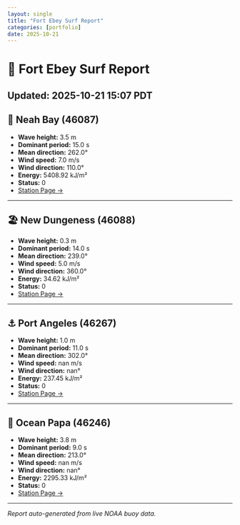 ```yaml
---
layout: single
title: "Fort Ebey Surf Report"
categories: [portfolio]
date: 2025-10-21
---
```

# 🌊 Fort Ebey Surf Report
**Updated:** 2025-10-21 15:07 PDT
---
## 🌅 Neah Bay (46087)
- **Wave height:** 3.5 m  
- **Dominant period:** 15.0 s  
- **Mean direction:** 262.0°  
- **Wind speed:** 7.0 m/s  
- **Wind direction:** 110.0°  
- **Energy:** 5408.92 kJ/m²  
- **Status:** 0  
- [Station Page →](https://www.ndbc.noaa.gov/station_page.php?station=46087)
---
## 🏖️ New Dungeness (46088)
- **Wave height:** 0.3 m  
- **Dominant period:** 14.0 s  
- **Mean direction:** 239.0°  
- **Wind speed:** 5.0 m/s  
- **Wind direction:** 360.0°  
- **Energy:** 34.62 kJ/m²  
- **Status:** 0  
- [Station Page →](https://www.ndbc.noaa.gov/station_page.php?station=46088)
---
## ⚓ Port Angeles (46267)
- **Wave height:** 1.0 m  
- **Dominant period:** 11.0 s  
- **Mean direction:** 302.0°  
- **Wind speed:** nan m/s  
- **Wind direction:** nan°  
- **Energy:** 237.45 kJ/m²  
- **Status:** 0  
- [Station Page →](https://www.ndbc.noaa.gov/station_page.php?station=46267)
---
## 🌊 Ocean Papa (46246)
- **Wave height:** 3.8 m  
- **Dominant period:** 9.0 s  
- **Mean direction:** 213.0°  
- **Wind speed:** nan m/s  
- **Wind direction:** nan°  
- **Energy:** 2295.33 kJ/m²  
- **Status:** 0  
- [Station Page →](https://www.ndbc.noaa.gov/station_page.php?station=46246)
---
*Report auto-generated from live NOAA buoy data.*
